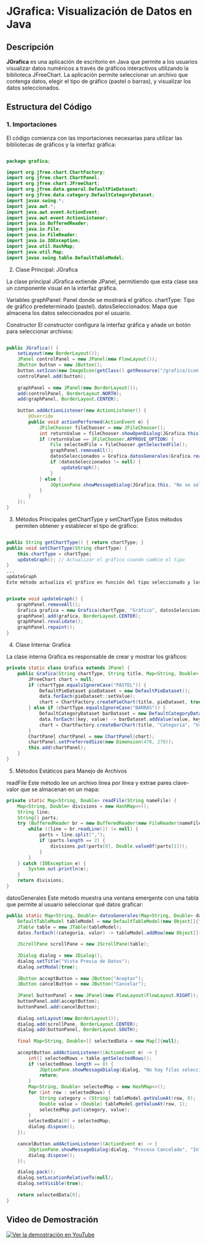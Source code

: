 # JGrafica: Visualización de Datos en Java

## Descripción
**JGrafica** es una aplicación de escritorio en Java que permite a los usuarios visualizar datos numéricos a través de gráficos interactivos utilizando la biblioteca JFreeChart. La aplicación permite seleccionar un archivo que contenga datos, elegir el tipo de gráfico (pastel o barras), y visualizar los datos seleccionados.

## Estructura del Código

### 1. Importaciones
El código comienza con las importaciones necesarias para utilizar las bibliotecas de gráficos y la interfaz gráfica:

```java

package grafica;

import org.jfree.chart.ChartFactory;
import org.jfree.chart.ChartPanel;
import org.jfree.chart.JFreeChart;
import org.jfree.data.general.DefaultPieDataset;
import org.jfree.data.category.DefaultCategoryDataset;
import javax.swing.*;
import java.awt.*;
import java.awt.event.ActionEvent;
import java.awt.event.ActionListener;
import java.io.BufferedReader;
import java.io.File;
import java.io.FileReader;
import java.io.IOException;
import java.util.HashMap;
import java.util.Map;
import javax.swing.table.DefaultTableModel;

```

2. Clase Principal: JGrafica

La clase principal JGrafica extiende JPanel, permitiendo que esta clase sea un componente visual en la interfaz gráfica.

Variables
graphPanel: Panel donde se mostrará el gráfico.
chartType: Tipo de gráfico predeterminado (pastel).
datosSeleccionados: Mapa que almacena los datos seleccionados por el usuario.

Constructor
El constructor configura la interfaz gráfica y añade un botón para seleccionar archivos:

```java

public JGrafica() {
    setLayout(new BorderLayout());
    JPanel controlPanel = new JPanel(new FlowLayout());
    JButton button = new JButton();
    button.setIcon(new ImageIcon(getClass().getResource("/grafica/icon.png")));
    controlPanel.add(button);
    
    graphPanel = new JPanel(new BorderLayout());
    add(controlPanel, BorderLayout.NORTH);
    add(graphPanel, BorderLayout.CENTER);
    
    button.addActionListener(new ActionListener() {
        @Override
        public void actionPerformed(ActionEvent e) {
            JFileChooser fileChooser = new JFileChooser();
            int returnValue = fileChooser.showOpenDialog(JGrafica.this);
            if (returnValue == JFileChooser.APPROVE_OPTION) {
                File selectedFile = fileChooser.getSelectedFile();
                graphPanel.removeAll();
                datosSeleccionados = Grafica.datosGenerales(Grafica.readFile(selectedFile.getAbsolutePath()));
                if (datosSeleccionados != null) {
                    updateGraph();
                }
            } else {
                JOptionPane.showMessageDialog(JGrafica.this, "No se seleccionó ningún archivo.", "Información", JOptionPane.INFORMATION_MESSAGE);
            }
        }
    });
}

```

3. Métodos Principales
getChartType y setChartType
Estos métodos permiten obtener y establecer el tipo de gráfico:

```java

public String getChartType() { return chartType; }
public void setChartType(String chartType) {
    this.chartType = chartType;
    updateGraph(); // Actualizar el gráfico cuando cambie el tipo
}
,,,
updateGraph
Este método actualiza el gráfico en función del tipo seleccionado y los datos disponibles:


private void updateGraph() {
    graphPanel.removeAll();
    Grafica grafica = new Grafica(chartType, "Gráfico", datosSeleccionados);
    graphPanel.add(grafica, BorderLayout.CENTER);
    graphPanel.revalidate();
    graphPanel.repaint();
}
```

4. Clase Interna: Grafica

La clase interna Grafica es responsable de crear y mostrar los gráficos:

```java
private static class Grafica extends JPanel {
    public Grafica(String chartType, String title, Map<String, Double> data) {
        JFreeChart chart = null;
        if (chartType.equalsIgnoreCase("PASTEL")) {
            DefaultPieDataset pieDataset = new DefaultPieDataset();
            data.forEach(pieDataset::setValue);
            chart = ChartFactory.createPieChart(title, pieDataset, true, true, false);
        } else if (chartType.equalsIgnoreCase("BARRAS")) {
            DefaultCategoryDataset barDataset = new DefaultCategoryDataset();
            data.forEach((key, value) -> barDataset.addValue(value, key, key));
            chart = ChartFactory.createBarChart(title, "Categoría", "Valor", barDataset);
        }
        ChartPanel chartPanel = new ChartPanel(chart);
        chartPanel.setPreferredSize(new Dimension(470, 270));
        this.add(chartPanel);
    }
}
```

5. Métodos Estáticos para Manejo de Archivos

readFile
Este método lee un archivo línea por línea y extrae pares clave-valor que se almacenan en un mapa:

```java
private static Map<String, Double> readFile(String nameFile) {
    Map<String, Double> divisions = new HashMap<>();
    String line;
    String[] parts;
    try (BufferedReader br = new BufferedReader(new FileReader(nameFile))) {
        while ((line = br.readLine()) != null) {
            parts = line.split(",");
            if (parts.length == 2) {
                divisions.put(parts[0], Double.valueOf(parts[1]));
            }
        }
    } catch (IOException e) {
        System.out.println(e);
    }
    return divisions;
}
```

datosGenerales
Este método muestra una ventana emergente con una tabla que permite al usuario seleccionar qué datos graficar:

```java
public static Map<String, Double> datosGenerales(Map<String, Double> datos) {
    DefaultTableModel tableModel = new DefaultTableModel(new Object[]{"Categoría", "Valor"}, 0);
    JTable table = new JTable(tableModel);
    datos.forEach((categoria, valor) -> tableModel.addRow(new Object[]{categoria, valor}));
    
    JScrollPane scrollPane = new JScrollPane(table);
    
    JDialog dialog = new JDialog();
    dialog.setTitle("Vista Previa de Datos");
    dialog.setModal(true);
    
    JButton acceptButton = new JButton("Aceptar");
    JButton cancelButton = new JButton("Cancelar");
    
    JPanel buttonPanel = new JPanel(new FlowLayout(FlowLayout.RIGHT));
    buttonPanel.add(acceptButton);
    buttonPanel.add(cancelButton);
    
    dialog.setLayout(new BorderLayout());
    dialog.add(scrollPane, BorderLayout.CENTER);
    dialog.add(buttonPanel, BorderLayout.SOUTH);
    
    final Map<String, Double>[] selectedData = new Map[]{null};
    
    acceptButton.addActionListener((ActionEvent e) -> {
        int[] selectedRows = table.getSelectedRows();
        if (selectedRows.length == 0) {
            JOptionPane.showMessageDialog(dialog, "No hay filas seleccionadas.", "Advertencia", JOptionPane.WARNING_MESSAGE);
            return;
        }
        Map<String, Double> selectedMap = new HashMap<>();
        for (int row : selectedRows) {
            String category = (String) tableModel.getValueAt(row, 0);
            Double value = (Double) tableModel.getValueAt(row, 1);
            selectedMap.put(category, value);
        }
        selectedData[0] = selectedMap;
        dialog.dispose();
    });
    
    cancelButton.addActionListener((ActionEvent e) -> {
        JOptionPane.showMessageDialog(dialog, "Proceso Cancelado", "Información", JOptionPane.INFORMATION_MESSAGE);
        dialog.dispose();
    });

    dialog.pack();
    dialog.setLocationRelativeTo(null);
    dialog.setVisible(true);
    
    return selectedData[0];
}
```

## Video de Demostración

[![Ver la demostración en YouTube](https://img.youtube.com/vi/8vT4TwmKPSw/maxresdefault.jpg)](https://www.youtube.com/watch?v=8vT4TwmKPSw)

